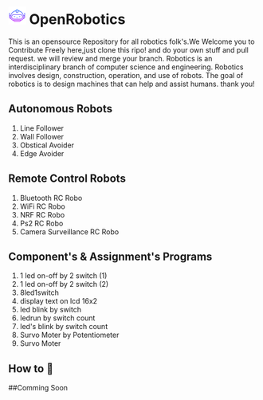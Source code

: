  # <img src="https://github.com/krishanjangid/OpenRobotics/blob/master/images/logo.png" height="35" width="35" > OpenRobotics
This is an opensource Repository for all robotics folk's.We Welcome you to Contribute Freely here,just clone this ripo! and do your own stuff and pull request. we will review and merge your branch. Robotics is an interdisciplinary branch of computer science and engineering. Robotics involves design, construction, operation, and use of robots. The goal of robotics is to design machines that can help and assist humans. thank you!

<h2>Autonomous Robots</h2>
<ol>
<li>Line Follower
<li>Wall Follower
<li>Obstical Avoider</a>
<li>Edge Avoider
</ol>
<h2>Remote Control Robots</h2>
<ol>
<li>Bluetooth RC Robo
<li>WiFi RC Robo
<li>NRF RC Robo
<li>Ps2 RC Robo
<li>Camera Surveillance RC Robo
</ol>
<h2>Component's & Assignment's Programs</h2>
<ol>
<li>1 led on-off by 2 switch (1)
<li>1 led on-off by 2 switch (2)
<li>8led1switch
<li>display text on lcd 16x2
<li>led blink by switch
<li>ledrun by switch count
<li>led's blink by switch count
<li>Survo Moter by Potentiometer
<li>Survo Moter
</ol>

<h2>How to 🙈</h2>

##Comming Soon
